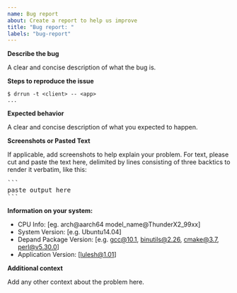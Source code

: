 ```yaml
---
name: Bug report
about: Create a report to help us improve
title: "Bug report: "
labels: "bug-report"
---
```


**Describe the bug**

A clear and concise description of what the bug is.

**Steps to reproduce the issue**

```console
$ drrun -t <client> -- <app>
...
```

**Expected behavior**

A clear and concise description of what you expected to happen.

**Screenshots or Pasted Text**

If applicable, add screenshots to help explain your problem.  For text, please cut and paste the text here, delimited by lines consisting of three backtics to render it verbatim, like this:
<pre>
```
paste output here
```
</pre>

**Information on your system:**

 - CPU Info: [eg. arch@aarch64 model_name@ThunderX2_99xx]
 - System Version: [e.g. Ubuntu14.04]
 - Depand Package Version: [e.g. gcc@10.1, binutils@2.26, cmake@3.7, perl@v5.30.0]
 - Application Version: [lulesh@1.01]

**Additional context**

Add any other context about the problem here.

